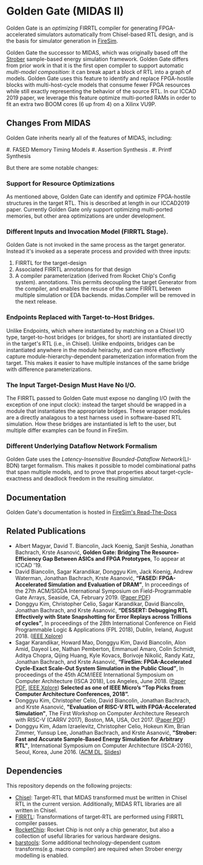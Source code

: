 # Golden Gate (MIDAS II)

Golden Gate is an _optimizing_ FIRRTL compiler for generating FPGA-accelerated simulators
automatically from Chisel-based RTL design, and is the basis for simulator
generation in [FireSim](https://fires.im).

Golden Gate the successor to MIDAS, which was originally based off the
[Strober](http://dl.acm.org/citation.cfm?id=3001151) sample-based energy
simulation framework. Golden Gate differs from prior work in that it is the first open compiler
to support automatic _multi-model composition_: it can break apart a
block of RTL into a graph of models.  Golden Gate uses this feature
to identify and replace FPGA-hostile blocks with multi-host-cycle models that
consume fewer FPGA resources while still exactly representing the behavior of
the source RTL. In our ICCAD 2019 paper, we leverage this feature optimize
multi-ported RAMs in order to fit an extra two BOOM cores (6 up from 4) on a
Xilinx VU9P.

## Changes From MIDAS

Golden Gate inherits nearly all of the features of MIDAS, including:

#. FASED Memory Timing Models
#. Assertion Synthesis .
#. Printf Synthesis

But there are some notable changes:

### Support for Resource Optimizations

As mentioned above, Golden Gate can identify and optimize FPGA-hostile
structures in the target RTL. This is described at length in our ICCAD2019
paper.  Currently Golden Gate only support optimizing multi-ported memories,
but other area optimizations are under development.

### Different Inputs and Invocation Model (FIRRTL Stage).

Golden Gate is not invoked in the same process as the target generator.
Instead it's invoked as a seperate process and provided with three inputs:
1) FIRRTL for the target-design
2) Associated FIRRTL annotations for that design
3) A compiler parameterization (derived from Rocket Chip's Config system).
annotations. This permits decoupling the target Generator from the compiler,
and enables the resuse of the same FIRRTL between multiple simulation or EDA
backends. midas.Compiler will be removed in the next release.

### Endpoints Replaced with Target-to-Host Bridges.

Unlike Endpoints, which where instantiated by matching on a Chisel I/O type,
target-to-host bridges (or bridges, for short) are instantiated directly in the
target's RTL (i.e., in Chisel).  Unlike endpoints, bridges can be instantiated
anywhere in the module heirachy, and can more effectively capture
module-hierarchy-dependent parameterization information from the target. This
makes it easier to have multiple instances of the same bridge with difference
parameterizations.

### The Input Target-Design Must Have No I/O.

The FIRRTL passed to Golden Gate must expose no dangling I/O (with the exception of one input
clock): instead the target should be wrapped in a module that instantiates the
appropriate bridges. These wrapper modules are a directly analagous to a test
harness used in software-based RTL simulation.  How these bridges are
instantiated is left to the user, but multiple differ examples can be found in
FireSim.

### Different Underlying Dataflow Network Formalism

Golden Gate uses the _Latency-Insensitive Bounded-Dataflow Network_(LI-BDN)
target formalism.  This makes it possible to model combinational paths that
span multiple models, and to prove that properties about target-cycle-exactness
and deadlock freedom in the resulting simulator.

## Documentation

Golden Gate's documentation is hosted in [FireSim's Read-The-Docs](https://docs.fires.im)

## Related Publications

* Albert Magyar, David T. Biancolin, Jack Koenig, Sanjit Seshia, Jonathan Bachrach, Krste Asanović, **Golden Gate: Bridging The Resource-Efficiency Gap Between ASICs and FPGA Prototypes**, To appear at ICCAD '19.
* David Biancolin, Sagar Karandikar, Donggyu Kim, Jack Koenig, Andrew Waterman, Jonathan Bachrach, Krste Asanović, **“FASED: FPGA-Accelerated Simulation and Evaluation of DRAM”**, In proceedings of the 27th ACM/SIGDA International Symposium on Field-Programmable Gate Arrays, Seaside, CA, February 2019. ([Paper PDF](https://people.eecs.berkeley.edu/~biancolin/papers/fased-fpga19.pdf))
* Donggyu Kim, Christopher Celio, Sagar Karandikar, David Biancolin, Jonathan Bachrach, and Krste Asanović, **“DESSERT: Debugging RTL Effectively with State Snapshotting for Error Replays across Trillions of cycles”**, In proceedings of the 28th International Conference on Field Programmable Logic & Applications (FPL 2018), Dublin, Ireland, August 2018. ([IEEE Xplore](https://ieeexplore.ieee.org/abstract/document/8533471))
* Sagar Karandikar, Howard Mao, Donggyu Kim, David Biancolin, Alon Amid, Dayeol Lee, Nathan Pemberton, Emmanuel Amaro, Colin Schmidt, Aditya Chopra, Qijing Huang, Kyle Kovacs, Borivoje Nikolić, Randy Katz, Jonathan Bachrach, and Krste Asanović, **“FireSim: FPGA-Accelerated Cycle-Exact Scale-Out System Simulation in the Public Cloud”**, In proceedings of the 45th ACM/IEEE International Symposium on Computer Architecture (ISCA 2018), Los Angeles, June 2018. ([Paper PDF](https://sagark.org/assets/pubs/firesim-isca2018.pdf), [IEEE Xplore](https://ieeexplore.ieee.org/document/8416816)) **Selected as one of IEEE Micro’s “Top Picks from Computer Architecture Conferences, 2018”.** 
* Donggyu Kim, Christopher Celio, David Biancolin, Jonathan Bachrach, and Krste Asanović, **"Evaluation of RISC-V RTL with FPGA-Accelerated Simulation"**, The First Workshop on Computer Architecture Research with RISC-V (CARRV 2017), Boston, MA, USA, Oct 2017. ([Paper PDF](doc/papers/carrv-2017.pdf))
* Donggyu Kim, Adam Izraelevitz, Christopher Celio, Hokeun Kim, Brian Zimmer, Yunsup Lee, Jonathan Bachrach, and Krste Asanović, **"Strober: Fast and Accurate Sample-Based Energy Simulation for Arbitrary RTL"**, International Symposium on Computer Architecture (ISCA-2016), Seoul, Korea, June 2016. ([ACM DL](https://dl.acm.org/citation.cfm?id=3001151), [Slides](http://isca2016.eecs.umich.edu/wp-content/uploads/2016/07/2B-2.pdf))

## Dependencies

This repository depends on the following projects:
* [Chisel](https://github.com/freechipsproject/chisel3): Target-RTL that MIDAS transformed must be written in Chisel RTL in the current version. Additionally, MIDAS RTL libraries are all written in Chisel.
* [FIRRTL](https://github.com/freechipsproject/firrtl): Transformations of target-RTL are performed using FIRRTL compiler passes.
* [RocketChip](https://github.com/freechipsproject/rocket-chip): Rocket Chip is not only a chip generator, but also a collection of useful libraries for various hardware designs.
* [barstools](https://github.com/ucb-bar/barstools): Some additional technology-dependent custom transforms(e.g. macro compiler) are required when Strober energy modelling is enabled.

